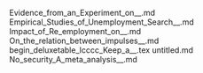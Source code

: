 Evidence_from_an_Experiment_on__.md
Empirical_Studies_of_Unemployment_Search__.md
Impact_of_Re_employment_on__.md
On_the_relation_between_impulses__.md
begin_deluxetable_lcccc_Keep_a__.tex
untitled.md
No_security_A_meta_analysis__.md